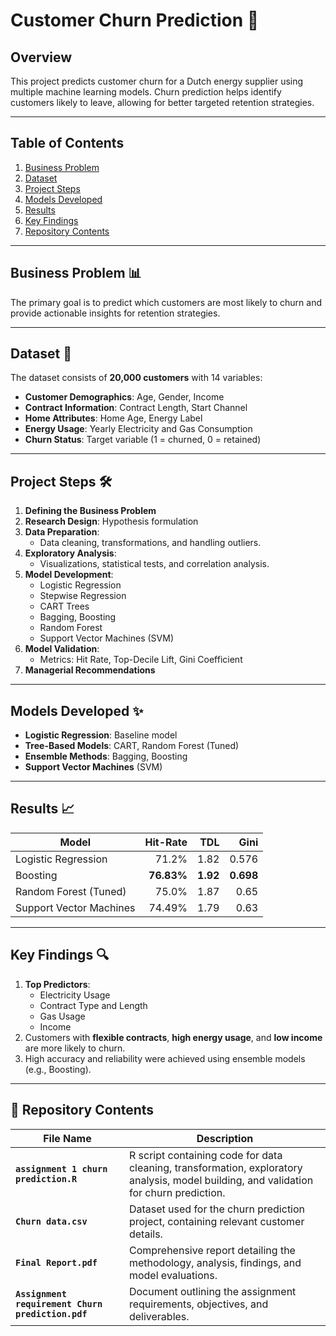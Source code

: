 # Customer Churn Prediction 🚀

## Overview
This project predicts customer churn for a Dutch energy supplier using multiple machine learning models. Churn prediction helps identify customers likely to leave, allowing for better targeted retention strategies.

---

## Table of Contents
1. [Business Problem](#business-problem)
2. [Dataset](#dataset)
3. [Project Steps](#project-steps)
4. [Models Developed](#models-developed)
5. [Results](#results)
6. [Key Findings](#key-findings)
7. [Repository Contents](#repository-contents)

---

## Business Problem 📊
The primary goal is to predict which customers are most likely to churn and provide actionable insights for retention strategies.

---

## Dataset 📑
The dataset consists of **20,000 customers** with 14 variables:
- **Customer Demographics**: Age, Gender, Income
- **Contract Information**: Contract Length, Start Channel
- **Home Attributes**: Home Age, Energy Label
- **Energy Usage**: Yearly Electricity and Gas Consumption
- **Churn Status**: Target variable (1 = churned, 0 = retained)

---

## Project Steps 🛠
1. **Defining the Business Problem**
2. **Research Design**: Hypothesis formulation
3. **Data Preparation**: 
   - Data cleaning, transformations, and handling outliers.
4. **Exploratory Analysis**:
   - Visualizations, statistical tests, and correlation analysis.
5. **Model Development**:
   - Logistic Regression
   - Stepwise Regression
   - CART Trees
   - Bagging, Boosting
   - Random Forest
   - Support Vector Machines (SVM)
6. **Model Validation**:
   - Metrics: Hit Rate, Top-Decile Lift, Gini Coefficient
7. **Managerial Recommendations**

---

## Models Developed ✨
- **Logistic Regression**: Baseline model
- **Tree-Based Models**: CART, Random Forest (Tuned)
- **Ensemble Methods**: Bagging, Boosting
- **Support Vector Machines** (SVM)

---

## Results 📈

| **Model**                | **Hit-Rate** | **TDL** | **Gini** |
|--------------------------|-------------:|--------:|---------:|
| Logistic Regression      | 71.2%       | 1.82    | 0.576    |
| Boosting                 | **76.83%**  | **1.92**| **0.698**|
| Random Forest (Tuned)    | 75.0%       | 1.87    | 0.65     |
| Support Vector Machines  | 74.49%      | 1.79    | 0.63     |

---

## Key Findings 🔍
1. **Top Predictors**:
   - Electricity Usage
   - Contract Type and Length
   - Gas Usage
   - Income
2. Customers with **flexible contracts**, **high energy usage**, and **low income** are more likely to churn.
3. High accuracy and reliability were achieved using ensemble models (e.g., Boosting).

---
## 📁 Repository Contents  

| **File Name**                       | **Description**                                                                 |
|-------------------------------------|-------------------------------------------------------------------------------|
| **`assignment 1 churn prediction.R`** | R script containing code for data cleaning, transformation, exploratory analysis, model building, and validation for churn prediction. |
| **`Churn data.csv`**                 | Dataset used for the churn prediction project, containing relevant customer details.  |
| **`Final Report.pdf`**               | Comprehensive report detailing the methodology, analysis, findings, and model evaluations. |
| **`Assignment requirement Churn prediction.pdf`** | Document outlining the assignment requirements, objectives, and deliverables. |

